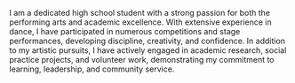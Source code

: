 I am a dedicated high school student with a strong passion for both the performing arts and academic excellence. With extensive experience in dance, I have participated in numerous competitions and stage performances, developing discipline, creativity, and confidence. In addition to my artistic pursuits, I have actively engaged in academic research, social practice projects, and volunteer work, demonstrating my commitment to learning, leadership, and community service.

